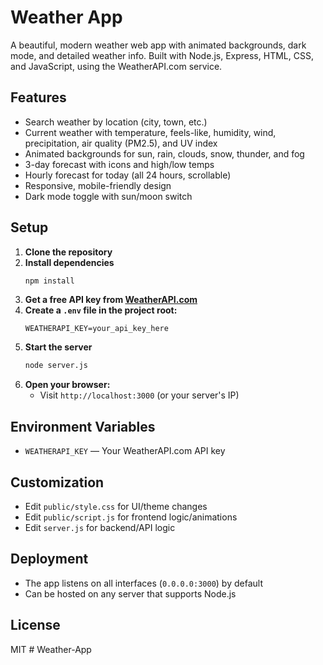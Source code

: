 # Weather App

A beautiful, modern weather web app with animated backgrounds, dark mode, and detailed weather info. Built with Node.js, Express, HTML, CSS, and JavaScript, using the WeatherAPI.com service.

## Features
- Search weather by location (city, town, etc.)
- Current weather with temperature, feels-like, humidity, wind, precipitation, air quality (PM2.5), and UV index
- Animated backgrounds for sun, rain, clouds, snow, thunder, and fog
- 3-day forecast with icons and high/low temps
- Hourly forecast for today (all 24 hours, scrollable)
- Responsive, mobile-friendly design
- Dark mode toggle with sun/moon switch

## Setup
1. **Clone the repository**
2. **Install dependencies**
   ```bash
   npm install
   ```
3. **Get a free API key from [WeatherAPI.com](https://www.weatherapi.com/)**
4. **Create a `.env` file in the project root:**
   ```env
   WEATHERAPI_KEY=your_api_key_here
   ```
5. **Start the server**
   ```bash
   node server.js
   ```
6. **Open your browser:**
   - Visit `http://localhost:3000` (or your server's IP)

## Environment Variables
- `WEATHERAPI_KEY` — Your WeatherAPI.com API key

## Customization
- Edit `public/style.css` for UI/theme changes
- Edit `public/script.js` for frontend logic/animations
- Edit `server.js` for backend/API logic

## Deployment
- The app listens on all interfaces (`0.0.0.0:3000`) by default
- Can be hosted on any server that supports Node.js

## License
MIT # Weather-App
